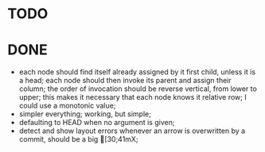 # TODO

# DONE

- each node should find itself already assigned by it first child, unless it is
  a head; each node should then invoke its parent and assign their column; the
  order of invocation should be reverse vertical, from lower to upper; this
  makes it necessary that each node knows it relative row; I could use a
  monotonic value;
- simpler everything; working, but simple;
- defaulting to HEAD when no argument is given;
- detect and show layout errors whenever an arrow is overwritten by a commit,
  should be a big [30;41mX;
